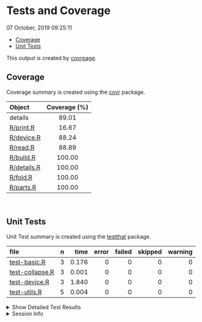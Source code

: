 Tests and Coverage
================
07 October, 2019 09:25:11

  - [Coverage](#coverage)
  - [Unit Tests](#unit-tests)

This output is created by
[covrpage](https://github.com/metrumresearchgroup/covrpage).

## Coverage

Coverage summary is created using the
[covr](https://github.com/r-lib/covr) package.

| Object                        | Coverage (%) |
| :---------------------------- | :----------: |
| details                       |    89.01     |
| [R/print.R](../R/print.R)     |    16.67     |
| [R/device.R](../R/device.R)   |    88.24     |
| [R/read.R](../R/read.R)       |    88.89     |
| [R/build.R](../R/build.R)     |    100.00    |
| [R/details.R](../R/details.R) |    100.00    |
| [R/fold.R](../R/fold.R)       |    100.00    |
| [R/parts.R](../R/parts.R)     |    100.00    |

<br>

## Unit Tests

Unit Test summary is created using the
[testthat](https://github.com/r-lib/testthat)
package.

| file                                        | n |  time | error | failed | skipped | warning |
| :------------------------------------------ | -: | ----: | ----: | -----: | ------: | ------: |
| [test-basic.R](testthat/test-basic.R)       | 3 | 0.176 |     0 |      0 |       0 |       0 |
| [test-collapse.R](testthat/test-collapse.R) | 3 | 0.001 |     0 |      0 |       0 |       0 |
| [test-device.R](testthat/test-device.R)     | 3 | 1.840 |     0 |      0 |       0 |       0 |
| [test-utils.R](testthat/test-utils.R)       | 5 | 0.004 |     0 |      0 |       0 |       0 |

<details closed>

<summary> Show Detailed Test Results
</summary>

| file                                                | context   | test                            | status | n |  time |
| :-------------------------------------------------- | :-------- | :------------------------------ | :----- | -: | ----: |
| [test-basic.R](testthat/test-basic.R#L6_L9)         | basic     | basic: empty                    | PASS   | 1 | 0.161 |
| [test-basic.R](testthat/test-basic.R#L13_L16)       | basic     | basic: object                   | PASS   | 1 | 0.012 |
| [test-basic.R](testthat/test-basic.R#L20_L23)       | basic     | basic: file                     | PASS   | 1 | 0.003 |
| [test-collapse.R](testthat/test-collapse.R#L6_L9)   | fold      | fold methods: close             | PASS   | 1 | 0.000 |
| [test-collapse.R](testthat/test-collapse.R#L13_L16) | fold      | fold methods: open default      | PASS   | 1 | 0.000 |
| [test-collapse.R](testthat/test-collapse.R#L20_L23) | fold      | fold methods: open with summary | PASS   | 1 | 0.001 |
| [test-device.R](testthat/test-device.R#L16)         | device    | using device: device flag       | PASS   | 1 | 0.001 |
| [test-device.R](testthat/test-device.R#L20)         | device    | using device: device png        | PASS   | 1 | 0.001 |
| [test-device.R](testthat/test-device.R#L24)         | device    | using device: device upload     | PASS   | 1 | 1.838 |
| [test-utils.R](testthat/test-utils.R#L6_L9)         | utilities | utilities: tooltip default      | PASS   | 1 | 0.001 |
| [test-utils.R](testthat/test-utils.R#L13_L16)       | utilities | utilities: tooltip with text    | PASS   | 1 | 0.001 |
| [test-utils.R](testthat/test-utils.R#L21_L24)       | utilities | utilities: summary default      | PASS   | 1 | 0.001 |
| [test-utils.R](testthat/test-utils.R#L28_L31)       | utilities | utilities: state open           | PASS   | 1 | 0.001 |
| [test-utils.R](testthat/test-utils.R#L35_L38)       | utilities | utilities: state closed         | PASS   | 1 | 0.000 |

</details>

<details>

<summary> Session Info </summary>

| Field    | Value                               |
| :------- | :---------------------------------- |
| Version  | R version 3.6.1 (2019-07-05)        |
| Platform | x86\_64-apple-darwin15.6.0 (64-bit) |
| Running  | macOS Mojave 10.14.5                |
| Language | en\_US                              |
| Timezone | America/New\_York                   |

| Package  | Version |
| :------- | :------ |
| testthat | 2.2.1   |
| covr     | 3.3.0   |
| covrpage | 0.0.70  |

</details>

<!--- Final Status : pass --->
